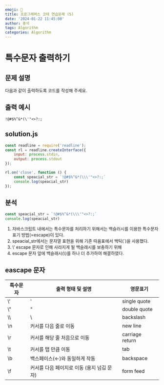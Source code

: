 ```yaml
---
emoji: 📝
title: 프로그래머스 코테 연습문제 (5)
date: '2024-01-22 11:45:00'
author: 중석
tags: Algorithm
categories: Algorithm
---
```


# 특수문자 출력하기

## 문제 설명

다음과 같이 출력하도록 코드를 작성해 주세요.

## 출력 예시 
```
!@#$%^&*(\'"<>?:;
```
## solution.js 
```js
const readline = require('readline');
const rl = readline.createInterface({
    input: process.stdin,
    output: process.stdout
});

rl.on('close', function () {
    const speacial_str = `!@#$%^&*(\\\'"<>?:;`
    console.log(speacial_str)
});
```

## 분석 
```js
const speacial_str = `!@#$%^&*(\\\'"<>?:;`
console.log(speacial_str)
```

1) 자바스크립트 내에서는 특수문자를 처리하기 위해서는 백슬러시를 이용한 특수문자 표기 방법(=escape)이 있다.     
2) speacial_str에서는 문자열 표현을 위해 기존 따옴표에서 백틱(`)을 사용했다.   
3) \\' escape 문자로 인해 사라지게 될 백슬래시를 보충하기 위해  
4) escape 문자 앞에 백슬래시(\\)를 하나 더 추가하여 해결하였다.

## eascape 문자 

|특수문자|출력 형태 및 설명 |영문표기|
|----|---|---|
| \\' | ' | single quote |
| \\" | " | double quote |
| \\\ | \ | backslash |
|\n| 커서를 다음 줄로 이동| new line |
|\r| 커서를 해당 줄 처음으로 이동 | carriage return |
|\t| 커서를 탭 만큼 이동 | 	tab |
|\b| 백스페이스(←)와 동일하게 작동 | backspace |
|\f| 커서를 다음 페이지로 이동 (용지 넘김 문자) | form feed |

```toc
```
